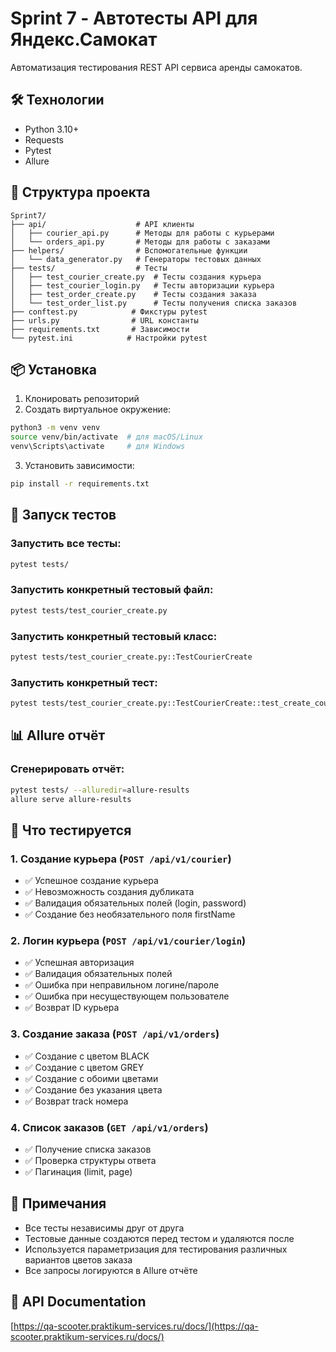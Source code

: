 # Sprint 7 - Автотесты API для Яндекс.Самокат

Автоматизация тестирования REST API сервиса аренды самокатов.

## 🛠 Технологии

- Python 3.10+
- Requests
- Pytest
- Allure

## 📁 Структура проекта

```
Sprint7/
├── api/                    # API клиенты
│   ├── courier_api.py      # Методы для работы с курьерами
│   └── orders_api.py       # Методы для работы с заказами
├── helpers/                # Вспомогательные функции
│   └── data_generator.py   # Генераторы тестовых данных
├── tests/                  # Тесты
│   ├── test_courier_create.py  # Тесты создания курьера
│   ├── test_courier_login.py   # Тесты авторизации курьера
│   ├── test_order_create.py    # Тесты создания заказа
│   └── test_order_list.py      # Тесты получения списка заказов
├── conftest.py            # Фикстуры pytest
├── urls.py                # URL константы
├── requirements.txt       # Зависимости
└── pytest.ini            # Настройки pytest
```

## 📦 Установка

1. Клонировать репозиторий
2. Создать виртуальное окружение:
```bash
python3 -m venv venv
source venv/bin/activate  # для macOS/Linux
venv\Scripts\activate     # для Windows
```

3. Установить зависимости:
```bash
pip install -r requirements.txt
```

## 🚀 Запуск тестов

### Запустить все тесты:
```bash
pytest tests/
```

### Запустить конкретный тестовый файл:
```bash
pytest tests/test_courier_create.py
```

### Запустить конкретный тестовый класс:
```bash
pytest tests/test_courier_create.py::TestCourierCreate
```

### Запустить конкретный тест:
```bash
pytest tests/test_courier_create.py::TestCourierCreate::test_create_courier_success
```

## 📊 Allure отчёт

### Сгенерировать отчёт:
```bash
pytest tests/ --alluredir=allure-results
allure serve allure-results
```

## 🧪 Что тестируется

### 1. Создание курьера (`POST /api/v1/courier`)
- ✅ Успешное создание курьера
- ✅ Невозможность создания дубликата
- ✅ Валидация обязательных полей (login, password)
- ✅ Создание без необязательного поля firstName

### 2. Логин курьера (`POST /api/v1/courier/login`)
- ✅ Успешная авторизация
- ✅ Валидация обязательных полей
- ✅ Ошибка при неправильном логине/пароле
- ✅ Ошибка при несуществующем пользователе
- ✅ Возврат ID курьера

### 3. Создание заказа (`POST /api/v1/orders`)
- ✅ Создание с цветом BLACK
- ✅ Создание с цветом GREY
- ✅ Создание с обоими цветами
- ✅ Создание без указания цвета
- ✅ Возврат track номера

### 4. Список заказов (`GET /api/v1/orders`)
- ✅ Получение списка заказов
- ✅ Проверка структуры ответа
- ✅ Пагинация (limit, page)

## 📝 Примечания

- Все тесты независимы друг от друга
- Тестовые данные создаются перед тестом и удаляются после
- Используется параметризация для тестирования различных вариантов цветов заказа
- Все запросы логируются в Allure отчёте

## 🔗 API Documentation

[https://qa-scooter.praktikum-services.ru/docs/](https://qa-scooter.praktikum-services.ru/docs/)
